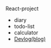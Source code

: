 React-project

- diary
- todo-list
- calculator
- [ Devlog(blog)](https://github.com/HWANBINYOO/React-project/tree/main/vlog)
